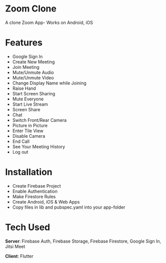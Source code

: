 # Zoom Clone

A clone Zoom App- Works on Android, iOS

# Features

- Google Sign In
- Create New Meeting
- Join Meeting
- Mute/Unmute Audio
- Mute/Unmute Video
- Change Display Name while Joining
- Raise Hand
- Start Screen Sharing
- Mute Everyone
- Start Live Stream
- Screen Share
- Chat
- Switch Front/Rear Camera
- Picture in Picture
- Enter Tile View
- Disable Camera
- End Call
- See Your Meeting History
- Log out

# Installation

- Create Firebase Project
- Enable Authentication
- Make Firestore Rules
- Create Android, iOS & Web Apps
- Copy files in lib and pubspec.yaml into your app-folder

# Tech Used

**Server**: Firebase Auth, Firebase Storage, Firebase Firestore, Google Sign In, Jitsi Meet

**Client**: Flutter
